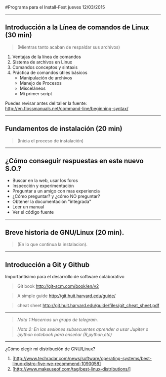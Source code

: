 #Programa para el Install-Fest jueves 12/03/2015

***

## Introducción a la Línea de comandos de Linux (30 min)
> (Mientras tanto acaban de respaldar sus archivos)

1. Ventajas de la línea de comandos
2. Sistema de archivos en Linux
3. Comandos conceptos y sintaxis
4. Práctica de comandos útiles básicos
    * Manipulación de archivos
    * Manejo de Procesos
    * Misceláneos
    * Mi primer script

Puedes revisar antes del taller la fuente:
http://en.flossmanuals.net/command-line/beginning-syntax/

***

## Fundamentos de instalación (20 min)
>(Inicia el proceso de instalación)

***

## ¿Cómo conseguir respuestas en este nuevo S.O.?
   * Buscar en la web, usar los foros
   * Inspección y experimentación
   * Preguntar a un amigo con mas experiencia
   * ¿Cómo preguntar? y ¿cómo NO preguntar?
   * Obtener la documentación "integrada"
   * Leer un manual
   * Ver el código fuente

***

## Breve historia de GNU/Linux (20 min).
>(En lo que continua la instalacion).

***

## Introducción a Git y Github
Importantísimo para el desarrollo de software colaborativo
> Git book
http://git-scm.com/book/en/v2

> A simple guide
http://git.huit.harvard.edu/guide/

> cheat sheet
http://git.huit.harvard.edu/guide/files/git_cheat_sheet.pdf

***
>_Nota 1:Hacernos un grupo de telegram._

>_Nota 2: En las sesiones subsecuentes aprender a usar Jupiter o ipython notebook para enseñar (R,python,etc)_

***

¿Cómo elegir mi distribución de GNU/Linux?

1. [http://www.techradar.com/news/software/operating-systems/best-linux-distro-five-we-recommend-1090058]
2. [http://www.makeuseof.com/tag/best-linux-distributions/]
